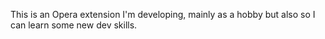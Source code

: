 This is an Opera extension I'm developing, mainly as a hobby but also so I can learn some new dev skills.